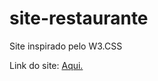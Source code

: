 # site-restaurante
 Site inspirado pelo W3.CSS
<p>Link do site: <a href="https://herculesmachado.github.io/site-restaurante/" target="_blank" rel="next"> Aqui.</a></p>
